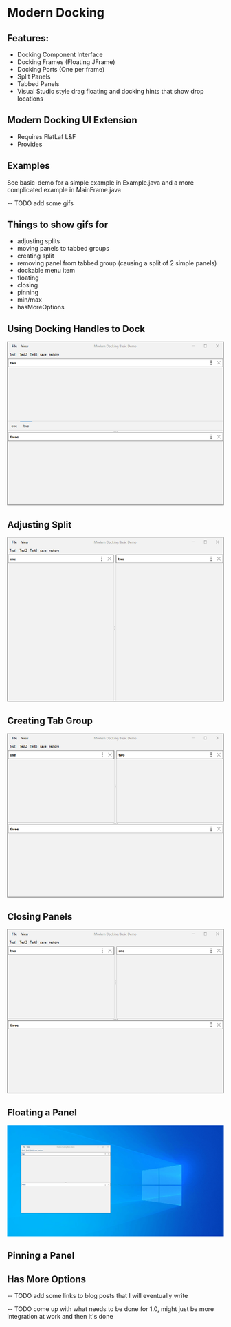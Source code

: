 # Modern Docking

## Features:
- Docking Component Interface
- Docking Frames (Floating JFrame)
- Docking Ports (One per frame)
- Split Panels
- Tabbed Panels
- Visual Studio style drag floating and docking hints that show drop locations

## Modern Docking UI Extension
- Requires FlatLaf L&F
- Provides

## Examples
See basic-demo for a simple example in Example.java and a more complicated example in MainFrame.java

-- TODO add some gifs

## Things to show gifs for
- adjusting splits
- moving panels to tabbed groups
- creating split
- removing panel from tabbed group (causing a split of 2 simple panels)
- dockable menu item
- floating
- closing
- pinning
- min/max
- hasMoreOptions

## Using Docking Handles to Dock
![Docking Handles](img/docking_handles.gif)

## Adjusting Split
![Adjusting Splits](img/adjusting_split.gif)

## Creating Tab Group
![Creating Tab Group](img/creating_tab_group.gif)

## Closing Panels
![Closing Panels](img/close_panel.gif)

## Floating a Panel
![Floating Panels](img/floating_panel.gif)

## Pinning a Panel


## Has More Options


-- TODO add some links to blog posts that I will eventually write


-- TODO come up with what needs to be done for 1.0, might just be more integration at work and then it's done